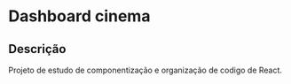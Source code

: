 # Dashboard cinema

## Descrição

Projeto de estudo de componentização e organização de codigo de React.

